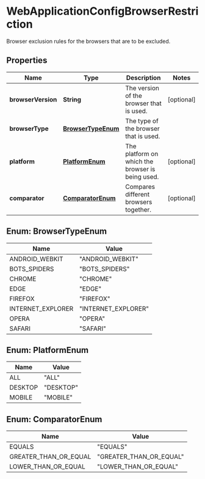 

# WebApplicationConfigBrowserRestriction

Browser exclusion rules for the browsers that are to be excluded.

## Properties

| Name | Type | Description | Notes |
|------------ | ------------- | ------------- | -------------|
|**browserVersion** | **String** | The version of the browser that is used. |  [optional] |
|**browserType** | [**BrowserTypeEnum**](#BrowserTypeEnum) | The type of the browser that is used. |  |
|**platform** | [**PlatformEnum**](#PlatformEnum) | The platform on which the browser is being used. |  [optional] |
|**comparator** | [**ComparatorEnum**](#ComparatorEnum) | Compares different browsers together. |  [optional] |



## Enum: BrowserTypeEnum

| Name | Value |
|---- | -----|
| ANDROID_WEBKIT | &quot;ANDROID_WEBKIT&quot; |
| BOTS_SPIDERS | &quot;BOTS_SPIDERS&quot; |
| CHROME | &quot;CHROME&quot; |
| EDGE | &quot;EDGE&quot; |
| FIREFOX | &quot;FIREFOX&quot; |
| INTERNET_EXPLORER | &quot;INTERNET_EXPLORER&quot; |
| OPERA | &quot;OPERA&quot; |
| SAFARI | &quot;SAFARI&quot; |



## Enum: PlatformEnum

| Name | Value |
|---- | -----|
| ALL | &quot;ALL&quot; |
| DESKTOP | &quot;DESKTOP&quot; |
| MOBILE | &quot;MOBILE&quot; |



## Enum: ComparatorEnum

| Name | Value |
|---- | -----|
| EQUALS | &quot;EQUALS&quot; |
| GREATER_THAN_OR_EQUAL | &quot;GREATER_THAN_OR_EQUAL&quot; |
| LOWER_THAN_OR_EQUAL | &quot;LOWER_THAN_OR_EQUAL&quot; |



